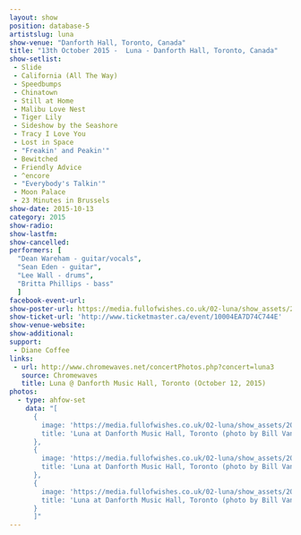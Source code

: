 ```yaml
---
layout: show
position: database-5
artistslug: luna
show-venue: "Danforth Hall, Toronto, Canada"
title: "13th October 2015 -  Luna - Danforth Hall, Toronto, Canada"
show-setlist:
 - Slide
 - California (All The Way)
 - Speedbumps
 - Chinatown
 - Still at Home
 - Malibu Love Nest
 - Tiger Lily
 - Sideshow by the Seashore
 - Tracy I Love You
 - Lost in Space
 - "Freakin' and Peakin'"
 - Bewitched
 - Friendly Advice
 - ^encore
 - "Everybody's Talkin'"
 - Moon Palace
 - 23 Minutes in Brussels
show-date: 2015-10-13
category: 2015
show-radio:
show-lastfm:
show-cancelled:
performers: [
  "Dean Wareham - guitar/vocals",
  "Sean Eden - guitar",
  "Lee Wall - drums",
  "Britta Phillips - bass"
  ]
facebook-event-url:
show-poster-url: https://media.fullofwishes.co.uk/02-luna/show_assets/2015-10-13/2015-10-13-luna-toronto-poster.jpg
show-ticket-url: 'http://www.ticketmaster.ca/event/10004EA7D74C744E'
show-venue-website:
show-additional:
support:
 - Diane Coffee
links:
 - url: http://www.chromewaves.net/concertPhotos.php?concert=luna3
   source: Chromewaves
   title: Luna @ Danforth Music Hall, Toronto (October 12, 2015)
photos:
  - type: ahfow-set
    data: "[
      {
        image: 'https://media.fullofwishes.co.uk/02-luna/show_assets/2015-10-13/2015-10-13-luna-toronto-bill-01.jpg',
        title: 'Luna at Danforth Music Hall, Toronto (photo by Bill Van Der Ende)'
      },
      {
        image: 'https://media.fullofwishes.co.uk/02-luna/show_assets/2015-10-13/2015-10-13-luna-toronto-bill-02.jpg',
        title: 'Luna at Danforth Music Hall, Toronto (photo by Bill Van Der Ende)'
      },
      {
        image: 'https://media.fullofwishes.co.uk/02-luna/show_assets/2015-10-13/2015-10-13-luna-toronto-bill-03.jpg',
        title: 'Luna at Danforth Music Hall, Toronto (photo by Bill Van Der Ende)'
      }
      ]"
---
```

